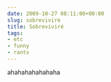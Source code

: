 ```yaml
---  
date: 2009-10-27 08:11:00+00:00  
slug: sobrevivire  
title: Sobreviviré  
tags:  
- etc  
- funny  
- rants  
---  
```

  
  
  
ahahahahahahaha  
